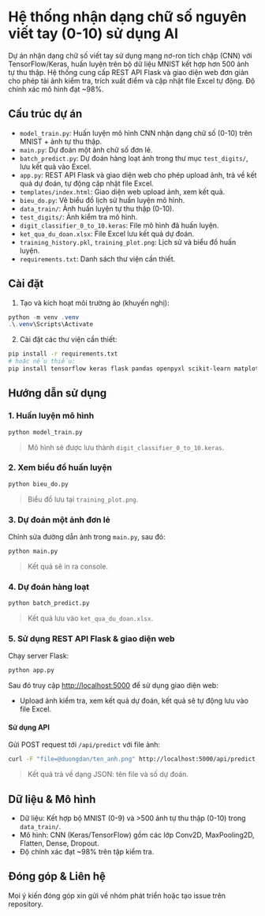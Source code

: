
# Hệ thống nhận dạng chữ số nguyên viết tay (0-10) sử dụng AI

Dự án nhận dạng chữ số viết tay sử dụng mạng nơ-ron tích chập (CNN) với TensorFlow/Keras, huấn luyện trên bộ dữ liệu MNIST kết hợp hơn 500 ảnh tự thu thập. Hệ thống cung cấp REST API Flask và giao diện web đơn giản cho phép tải ảnh kiểm tra, trích xuất điểm và cập nhật file Excel tự động. Độ chính xác mô hình đạt ~98%.

## Cấu trúc dự án

- `model_train.py`: Huấn luyện mô hình CNN nhận dạng chữ số (0-10) trên MNIST + ảnh tự thu thập.
- `main.py`: Dự đoán một ảnh chữ số đơn lẻ.
- `batch_predict.py`: Dự đoán hàng loạt ảnh trong thư mục `test_digits/`, lưu kết quả vào Excel.
- `app.py`: REST API Flask và giao diện web cho phép upload ảnh, trả về kết quả dự đoán, tự động cập nhật file Excel.
- `templates/index.html`: Giao diện web upload ảnh, xem kết quả.
- `bieu_do.py`: Vẽ biểu đồ lịch sử huấn luyện mô hình.
- `data_train/`: Ảnh huấn luyện tự thu thập (0-10).
- `test_digits/`: Ảnh kiểm tra mô hình.
- `digit_classifier_0_to_10.keras`: File mô hình đã huấn luyện.
- `ket_qua_du_doan.xlsx`: File Excel lưu kết quả dự đoán.
- `training_history.pkl`, `training_plot.png`: Lịch sử và biểu đồ huấn luyện.
- `requirements.txt`: Danh sách thư viện cần thiết.


## Cài đặt

1. Tạo và kích hoạt môi trường ảo (khuyến nghị):

```powershell
python -m venv .venv
.\.venv\Scripts\Activate
```

2. Cài đặt các thư viện cần thiết:

```bash
pip install -r requirements.txt
# hoặc nếu thiếu:
pip install tensorflow keras flask pandas openpyxl scikit-learn matplotlib natsort pillow werkzeug
```


## Hướng dẫn sử dụng

### 1. Huấn luyện mô hình

```bash
python model_train.py
```
> Mô hình sẽ được lưu thành `digit_classifier_0_to_10.keras`.

### 2. Xem biểu đồ huấn luyện

```bash
python bieu_do.py
```
> Biểu đồ lưu tại `training_plot.png`.

### 3. Dự đoán một ảnh đơn lẻ

Chỉnh sửa đường dẫn ảnh trong `main.py`, sau đó:

```bash
python main.py
```
> Kết quả sẽ in ra console.

### 4. Dự đoán hàng loạt

```bash
python batch_predict.py
```
> Kết quả lưu vào `ket_qua_du_doan.xlsx`.

### 5. Sử dụng REST API Flask & giao diện web

Chạy server Flask:

```bash
python app.py
```

Sau đó truy cập [http://localhost:5000](http://localhost:5000) để sử dụng giao diện web:
- Upload ảnh kiểm tra, xem kết quả dự đoán, kết quả sẽ tự động lưu vào file Excel.

#### Sử dụng API
Gửi POST request tới `/api/predict` với file ảnh:

```bash
curl -F "file=@duongdan/ten_anh.png" http://localhost:5000/api/predict
```
> Kết quả trả về dạng JSON: tên file và số dự đoán.


## Dữ liệu & Mô hình

- Dữ liệu: Kết hợp bộ MNIST (0-9) và >500 ảnh tự thu thập (0-10) trong `data_train/`.
- Mô hình: CNN (Keras/TensorFlow) gồm các lớp Conv2D, MaxPooling2D, Flatten, Dense, Dropout.
- Độ chính xác đạt ~98% trên tập kiểm tra.

## Đóng góp & Liên hệ

Mọi ý kiến đóng góp xin gửi về nhóm phát triển hoặc tạo issue trên repository.
